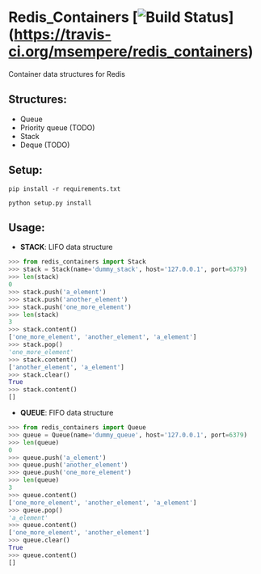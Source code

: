 # Redis_Containers [![Build Status](https://travis-ci.org/msempere/redis_containers.svg?branch=master)] (https://travis-ci.org/msempere/redis_containers)

Container data structures for Redis

## Structures:

* Queue
* Priority queue (TODO)
* Stack
* Deque (TODO)

## Setup:
```
pip install -r requirements.txt
```
```
python setup.py install
```

## Usage:
* **STACK**: LIFO data structure
```python
>>> from redis_containers import Stack
>>> stack = Stack(name='dummy_stack', host='127.0.0.1', port=6379)
>>> len(stack)
0
>>> stack.push('a_element')
>>> stack.push('another_element')
>>> stack.push('one_more_element')
>>> len(stack)
3
>>> stack.content()
['one_more_element', 'another_element', 'a_element']
>>> stack.pop()
'one_more_element'
>>> stack.content()
['another_element', 'a_element']
>>> stack.clear()
True
>>> stack.content()
[]
```

* **QUEUE**: FIFO data structure
```python
>>> from redis_containers import Queue
>>> queue = Queue(name='dummy_queue', host='127.0.0.1', port=6379)
>>> len(queue)
0
>>> queue.push('a_element')
>>> queue.push('another_element')
>>> queue.push('one_more_element')
>>> len(queue)
3
>>> queue.content()
['one_more_element', 'another_element', 'a_element']
>>> queue.pop()
'a_element'
>>> queue.content()
['one_more_element', 'another_element']
>>> queue.clear()
True
>>> queue.content()
[]
`````
